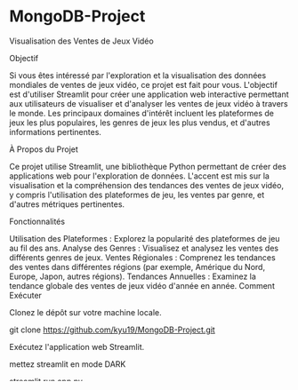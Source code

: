 # MongoDB-Project

Visualisation des Ventes de Jeux Vidéo
 
Objectif
 
Si vous êtes intéressé par l'exploration et la visualisation des données mondiales de ventes de jeux vidéo, ce projet est fait pour vous. L'objectif est d'utiliser Streamlit pour créer une application web interactive permettant aux utilisateurs de visualiser et d'analyser les ventes de jeux vidéo à travers le monde. Les principaux domaines d'intérêt incluent les plateformes de jeux les plus populaires, les genres de jeux les plus vendus, et d'autres informations pertinentes.
 
À Propos du Projet
 
Ce projet utilise Streamlit, une bibliothèque Python permettant de créer des applications web pour l'exploration de données. L'accent est mis sur la visualisation et la compréhension des tendances des ventes de jeux vidéo, y compris l'utilisation des plateformes de jeu, les ventes par genre, et d'autres métriques pertinentes.
 
Fonctionnalités
 
Utilisation des Plateformes : Explorez la popularité des plateformes de jeu au fil des ans.
Analyse des Genres : Visualisez et analysez les ventes des différents genres de jeux.
Ventes Régionales : Comprenez les tendances des ventes dans différentes régions (par exemple, Amérique du Nord, Europe, Japon, autres régions).
Tendances Annuelles : Examinez la tendance globale des ventes de jeux vidéo d'année en année.
Comment Exécuter
 
Clonez le dépôt sur votre machine locale.
 
git clone https://github.com/kyu19/MongoDB-Project.git
 
Exécutez l'application web Streamlit.

mettez streamlit en mode DARK
 
streamlit run app.py
 
Jeu de Données
 
Le jeu de données utilisé dans ce projet contient des informations sur les ventes de jeux vidéo, notamment la plateforme, l'année de sortie, le genre, l'éditeur et les ventes dans différentes régions. Les données sont stockées sur une base de données NoSql (MongoDB).
 
Points Forts de la Visualisation
 
Popularité des Plateformes : Visualisez la popularité des plateformes de jeu au fil du temps.
Ventes par Genre : Explorez quels genres de jeux ont été les plus réussis en termes de ventes.
Perspectives Régionales : Analysez les tendances des ventes dans différentes régions du monde.
Aperçu Annuel : Comprenez les tendances globales des ventes de jeux vidéo d'année en année.
 
Conclusion
 
Cette application web Streamlit offre une interface interactive et conviviale pour explorer et obtenir des informations à partir du jeu de données mondial sur les ventes de jeux vidéo. Les utilisateurs peuvent naviguer facilement à travers différentes visualisations pour comprendre la dynamique de l'industrie du jeu.

Avec les graphes plotly présents sur le dashborad nous pouvons en déduire qu'il est préférable de développer un jeu qui se vendra bien en Europe et amérique  car ce sont les plus grands consommateurs de jeux vidéo et il faudra développer un jeu du type divertissement (action /sport) et surtout que le jeu soit disponible sur console car la grande majorité des grands jeux se sont plus vendus sur console.
